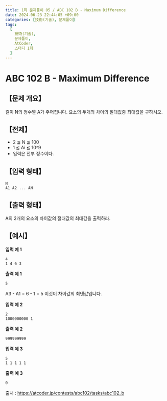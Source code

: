 ```yaml
---
title: 1회 문제풀이 05 / ABC 102 B - Maximum Difference
date: 2024-06-23 22:44:05 +09:00
categories: [技術(기술), 문제풀이]
tags:
  [
    技術(기술),
    문제풀이,
    AtCoder,
    스터디 1회
  ]
---
```

# ABC 102 B - Maximum Difference
## 【문제 개요】
길이 N의 정수열 A가 주어집니다. 요소의 두개의 차이의 절대값중 최대값을 구하시오.

## 【전제】
- 2 ≦ N ≦ 100
- 1 ≦ Ai ≦ 10^9
- 입력은 전부 정수이다.

## 【입력 형태】
```
N
A1 A2 ... AN
```

## 【출력 형태】
A의 2개의 요소의 차이값의 절대값의 최대값을 출력하라.

## 【예시】

**입력 예 1**

```
4 
1 4 6 3
```

**출력 예 1**

```
5
```
A3 - A1 = 6 - 1 = 5 이것이 차이값의 최댓값입니다.

**입력 예 2**

```
2 
1000000000 1
```

**출력 예 2**

```
999999999
```

**입력 예 3**

```
5 
1 1 1 1 1
```

**출력 예 3**

```
0
```

출처 : <a href="https://atcoder.jp/contests/abc102/tasks/abc102_b">https://atcoder.jp/contests/abc102/tasks/abc102_b</a> 